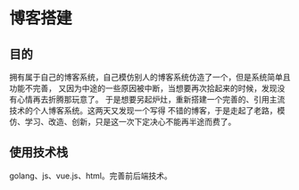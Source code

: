 # 博客搭建

## 目的

拥有属于自己的博客系统，自己模仿别人的博客系统仿造了一个，但是系统简单且功能不完善，
又因为中途的一些原因被中断，当想要再次拾起来的时候，发现没有心情再去折腾那玩意了。
于是想要另起炉灶，重新搭建一个完善的、引用主流技术的个人博客系统。这两天又发现一个写得
不错的博客，于是走起了老路，模仿、学习、改造、创新，只是这一次下定决心不能再半途而费了。


## 使用技术栈

golang、js、vue.js、html。完善前后端技术。


